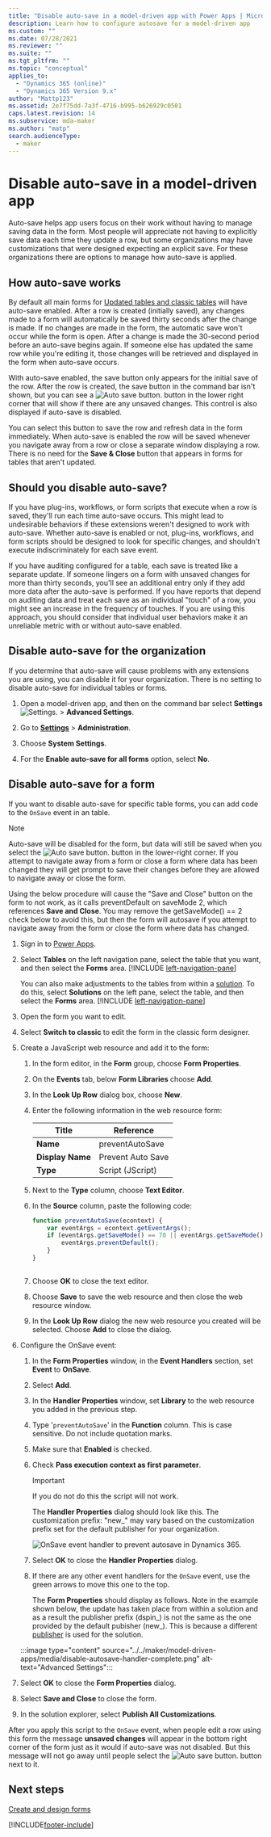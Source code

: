 ```yaml
---
title: "Disable auto-save in a model-driven app with Power Apps | MicrosoftDocs"
description: Learn how to configure autosave for a model-driven app
ms.custom: ""
ms.date: 07/28/2021
ms.reviewer: ""
ms.suite: ""
ms.tgt_pltfrm: ""
ms.topic: "conceptual"
applies_to: 
  - "Dynamics 365 (online)"
  - "Dynamics 365 Version 9.x"
author: "Mattp123"
ms.assetid: 2e7f75dd-7a3f-4716-b995-b626929c0501
caps.latest.revision: 14
ms.subservice: mda-maker
ms.author: "matp"
search.audienceType: 
  - maker
---
```

# Disable auto-save in a model-driven app

Auto-save helps app users focus on their work without having to manage saving data in the form. Most people will appreciate not having to explicitly save data each time they update a row, but some organizations may have customizations that were designed expecting an explicit save. For these organizations there are options to manage how auto-save is applied.  
  
<a name="BKMK_HowAutoSaveWorks"></a>   

## How auto-save works

 By default all main forms for [Updated tables and classic tables](create-design-forms.md#updated-versus-classic-tables) will have auto-save enabled. After a row is created (initially saved), any changes made to a form will automatically be saved thirty seconds after the change is made. If no changes are made in the form, the automatic save won't occur while the form is open. After a change is made the 30-second period before an auto-save begins again. If someone else has updated the same row while you're editing it, those changes will be retrieved and displayed in the form when auto-save occurs.  
  
 With auto-save enabled, the save button only appears for the initial save of the row. After the row is created, the save button in the command bar isn't shown, but you can see a ![Auto save button.](media/auto-save-icon.png "Auto save button") button in the lower right corner that will show if there are any unsaved changes. This control is also displayed if auto-save is disabled.  
  
 You can select this button to save the row and refresh data in the form immediately. When  auto-save is enabled the row will be saved whenever you navigate away from a row or close a separate window displaying a row. There is no need for the **Save & Close** button that appears in forms for tables that aren't updated.  
  
<a name="BKMK_AutoSave"></a>   
## Should you disable auto-save?  
 If you have plug-ins, workflows, or form scripts that execute when a row is saved, they'll run each time auto-save occurs. This might lead to undesirable behaviors if these extensions weren't designed to work with auto-save. Whether auto-save is enabled or not, plug-ins, workflows, and form scripts should be designed to look for specific changes, and shouldn't execute indiscriminately for each save event.  
  
 If you have auditing configured for a table, each save is treated like a separate update. If someone lingers on a form with unsaved changes for more than thirty seconds, you'll see an additional entry only if they add more data after the auto-save is performed. If you have reports that depend on auditing data and treat each save as an individual "touch" of a row, you might see an increase in the frequency of touches. If you are using this approach, you should consider that individual user behaviors make it an unreliable metric with or without auto-save enabled.  
  
<a name="BKMK_DisableAutoSaveOrg"></a>   
## Disable auto-save for the organization  
 If you determine that auto-save will cause problems with any extensions you are using, you can disable it for your organization. There is no setting to disable auto-save for individual tables or forms.  

1. Open a model-driven app, and then on the command bar select **Settings** ![Settings.](../model-driven-apps/media/powerapps-gear.png) > **Advanced  Settings**.

2. Go to **[Settings](advanced-navigation.md#solution-explorer)** > **Administration**.  
  
3.  Choose **System Settings**.  
  
4.  For the **Enable auto-save for all forms** option, select **No**.  
  
<a name="BKMK_DisalbleAutoSaveForm"></a>   
## Disable auto-save for a form  
 If you want to disable auto-save for specific table forms, you can add code to the `OnSave` event in an table.  
  
> [!NOTE]
>  Auto-save will be disabled for the form, but data will still be saved when you select the ![Auto save button.](media/auto-save-icon.png "Auto save button") button in the lower-right corner. If you attempt to navigate away from a form or close a form where data has been changed they will get prompt to save their changes before they are allowed to navigate away or close the form. 
>  
>  Using the below procedure will cause the "Save and Close" button on the form to not work, as it calls preventDefault on saveMode 2, which references **Save and Close**. You may remove the getSaveMode() == 2 check below to avoid this, but then the form will autosave if you attempt to navigate away from the form or close the form where data has changed.
  
1.  Sign in to [Power Apps](https://make.powerapps.com/?utm_source=padocs&utm_medium=linkinadoc&utm_campaign=referralsfromdoc).  

2.  Select **Tables** on the left navigation pane, select the table that you want, and then select the **Forms** area. [!INCLUDE [left-navigation-pane](../../includes/left-navigation-pane.md)]
   
    You can also make adjustments to the tables from within a [solution](../model-driven-apps/model-driven-app-glossary.md#solution).  To do this, select **Solutions** on the left pane, select the table, and then select the **Forms** area. [!INCLUDE [left-navigation-pane](../../includes/left-navigation-pane.md)]
  
3.  Open the form you want to edit.

4.  Select **Switch to classic** to edit the form in the classic form designer.
  
5.  Create a JavaScript web resource and add it to the form:  
  
    1.  In the form editor, in the **Form** group, choose **Form Properties**.  
  
    2.  On the **Events** tab, below **Form Libraries** choose **Add**.  
  
    3.  In the **Look Up Row** dialog box, choose **New**.  
  
    4.  Enter the following information in the web resource form:  
  
        |Title|Reference|  
        |-|-|  
        |**Name**|preventAutoSave|  
        |**Display Name**|Prevent Auto Save|  
        |**Type**|Script (JScript)|  
  
    5.  Next to the **Type** column, choose **Text Editor**.  
  
    6.  In the **Source** column, paste the following code:  
  
        ```javascript  
        function preventAutoSave(econtext) {  
            var eventArgs = econtext.getEventArgs();  
            if (eventArgs.getSaveMode() == 70 || eventArgs.getSaveMode() == 2) {  
                eventArgs.preventDefault();  
            }  
        }  
  
        ```  
  
    7.  Choose **OK** to close the text editor.  
  
    8.  Choose **Save** to save the web resource and then close the web resource window.  
  
    9. In the **Look Up Row** dialog the new web resource you created will be selected. Choose **Add** to close the dialog.  
  
6.  Configure the OnSave event:  
  
    1.  In the **Form Properties** window, in the **Event Handlers** section, set **Event** to **OnSave**.  
  
    2.  Select **Add**.  
  
    3.  In the **Handler Properties** window, set **Library** to the web resource you added in the previous step.  
  
    4.  Type '`preventAutoSave`' in the **Function** column. This is case sensitive. Do not include quotation marks.  
  
    5.  Make sure that **Enabled** is checked.  
  
    6.  Check **Pass execution context as first parameter**.  
  
        > [!IMPORTANT]
        >  If you do not do this the script will not work.  
  
         The **Handler Properties** dialog should look like this. The customization prefix: "new_" may vary based on the customization prefix set for the default publisher for your organization.  
  
         ![OnSave event handler to prevent autosave in Dynamics 365.](media/prevent-auto-save-script.png "OnSave event handler to prevent autosave in Dynamics 365")  
  
    7.  Select **OK** to close the **Handler Properties** dialog.  
  
    8.  If there are any other event handlers for the `OnSave` event, use the green arrows to move this one to the top.  

        The **Form Properties** should display as follows. Note in the example shown below, the update has taken place from within a solution and as a result the publisher prefix (dspin_) is not the same as the one provided by the default pubisher (new_). This is because a different [publisher](../model-driven-apps/model-driven-app-glossary.md#publisher) is used for the solution.

    :::image type="content" source="../../maker/model-driven-apps/media/disable-autosave-handler-complete.png" alt-text="Advanced Settings":::
  
7. Select **OK** to close the **Form Properties** dialog.  
  
8. Select **Save and Close** to close the form.  
  
9.  In the solution explorer, select **Publish All Customizations**.  
  
 After you apply this script to the `OnSave` event, when people edit a row using this form the message **unsaved changes** will appear in the bottom right corner of the form just as it would if auto-save was not disabled. But this message will not go away until people select the ![Auto save button.](media/auto-save-icon.png "Auto save button") button next to it.
  
## Next steps

[Create and design forms](create-design-forms.md)

[!INCLUDE[footer-include](../../includes/footer-banner.md)]
